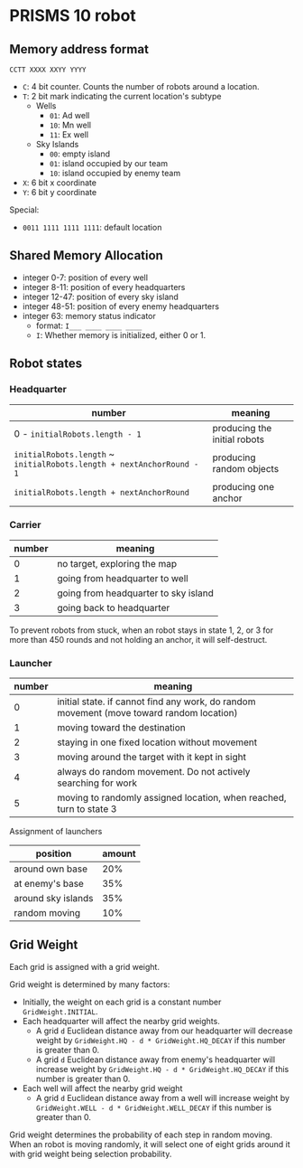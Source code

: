 # PRISMS 10 robot

## Memory address format

```text
CCTT XXXX XXYY YYYY
```

- `C`: 4 bit counter. Counts the number of robots around a location.
- `T`: 2 bit mark indicating the current location's subtype
    - Wells
        - `01`: Ad well
        - `10`: Mn well
        - `11`: Ex well
    - Sky Islands
        - `00`: empty island
        - `01`: island occupied by our team
        - `10`: island occupied by enemy team
- `X`: 6 bit x coordinate
- `Y`: 6 bit y coordinate

Special:

- `0011 1111 1111 1111`: default location

## Shared Memory Allocation

- integer 0-7: position of every well
- integer 8-11: position of every headquarters
- integer 12-47: position of every sky island
- integer 48-51: position of every enemy headquarters
- integer 63: memory status indicator
    - format: `I___ ____ ____ ____`
    - `I`: Whether memory is initialized, either 0 or 1.

## Robot states

### Headquarter

| number                                                                | meaning                      |
|-----------------------------------------------------------------------|------------------------------|
| 0 - `initialRobots.length - 1`                                        | producing the initial robots |
| `initialRobots.length` ~ `initialRobots.length + nextAnchorRound - 1` | producing random objects     |
| `initialRobots.length + nextAnchorRound`                              | producing one anchor         |

### Carrier

| number | meaning                              |
|--------|--------------------------------------|
| 0      | no target, exploring the map         |
| 1      | going from headquarter to well       |
| 2      | going from headquarter to sky island |
| 3      | going back to headquarter            |

To prevent robots from stuck, when an robot stays in state 1, 2, or 3 for more than 450 rounds and not holding an
anchor, it will self-destruct.

### Launcher

| number | meaning                                                                                  |
|--------|------------------------------------------------------------------------------------------|
| 0      | initial state. if cannot find any work, do random movement (move toward random location) |
| 1      | moving toward the destination                                                            |
| 2      | staying in one fixed location without movement                                           |
| 3      | moving around the target with it kept in sight                                           |
| 4      | always do random movement. Do not actively searching for work                            |
| 5      | moving to randomly assigned location, when reached, turn to state 3                      |

Assignment of launchers

| position           | amount |
|--------------------|--------|
| around own base    | 20%    |
| at enemy's base    | 35%    |
| around sky islands | 35%    |
| random moving      | 10%    |

## Grid Weight

Each grid is assigned with a grid weight.

Grid weight is determined by many factors:

- Initially, the weight on each grid is a constant number `GridWeight.INITIAL`.
- Each headquarter will affect the nearby grid weights.
    - A grid `d` Euclidean distance away from our headquarter will decrease weight
      by `GridWeight.HQ - d * GridWeight.HQ_DECAY` if this number is greater than 0.
    - A grid `d` Euclidean distance away from enemy's headquarter will increase weight
      by `GridWeight.HQ - d * GridWeight.HQ_DECAY` if this number is greater than 0.
- Each well will affect the nearby grid weight
    - A grid `d` Euclidean distance away from a well will increase weight
      by `GridWeight.WELL - d * GridWeight.WELL_DECAY` if this number is greater than 0.

Grid weight determines the probability of each step in random moving. When an robot is moving randomly, it will select
one of eight grids around it with grid weight being selection probability.